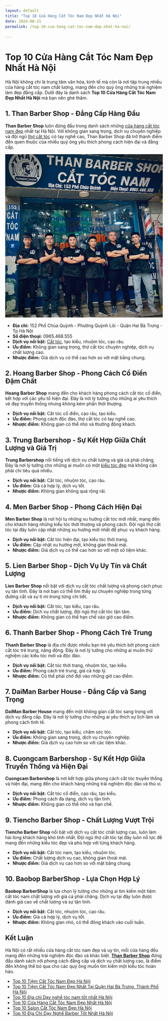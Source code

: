 ```yaml
---
layout: default
title: "Top 10 Cửa Hàng Cắt Tóc Nam Đẹp Nhất Hà Nội"
date: 2024-08-21
permalink: /top-10-cua-hang-cat-toc-nam-dep-nhat-ha-noi/

---
```



# Top 10 Cửa Hàng Cắt Tóc Nam Đẹp Nhất Hà Nội

Hà Nội không chỉ là trung tâm văn hóa, kinh tế mà còn là nơi tập trung nhiều cửa hàng cắt tóc nam chất lượng, mang đến cho quý ông những trải nghiệm làm đẹp đẳng cấp. Dưới đây là danh sách **Top 10 Cửa Hàng Cắt Tóc Nam Đẹp Nhất Hà Nội** mà bạn nên ghé thăm.

## 1. **Than Barber Shop** - Đẳng Cấp Hàng Đầu

**Than Barber Shop** luôn đứng đầu trong danh sách những [cửa hàng cắt tóc nam đẹp](https://thanbarbershop.com/) nhất tại Hà Nội. Với không gian sang trọng, dịch vụ chuyên nghiệp và đội ngũ [thợ cắt tóc](https://thanbarbershop.com/day-nghe) có tay nghề cao, Than Barber Shop đã trở thành điểm đến quen thuộc của nhiều quý ông yêu thích phong cách hiện đại và đẳng cấp.

![ThanBarberShop](images/than-barber-shop.jpg)

- **Địa chỉ:** 152 Phố Chùa Quỳnh - Phường Quỳnh Lôi - Quận Hai Bà Trưng - Tp Hà Nội
- **Số điện thoại:** 0965.468.555
- **Dịch vụ nổi bật:** [Cắt tóc](https://thanbarbershop.com/dichvu/cattoc), tạo kiểu, nhuộm tóc, cạo râu.
- **Ưu điểm:** Không gian sang trọng, thợ cắt tóc chuyên nghiệp, dịch vụ chất lượng cao.
- **Nhược điểm:** Giá dịch vụ có thể cao hơn so với mặt bằng chung.

## 2. **Hoang Barber Shop** - Phong Cách Cổ Điển Đậm Chất

**Hoang Barber Shop** mang đến cho khách hàng phong cách cắt tóc cổ điển, kết hợp với các yếu tố hiện đại. Đây là nơi lý tưởng cho những ai yêu thích vẻ đẹp truyền thống nhưng không kém phần thời thượng.


- **Dịch vụ nổi bật:** Cắt tóc cổ điển, cạo râu, tạo kiểu.
- **Ưu điểm:** Phong cách độc đáo, thợ cắt tóc có tay nghề cao.
- **Nhược điểm:** Không gian có thể nhỏ và thường đông khách.

## 3. **Trung Barbershop** - Sự Kết Hợp Giữa Chất Lượng và Giá Trị

**Trung Barbershop** nổi tiếng với dịch vụ chất lượng và giá cả phải chăng. Đây là nơi lý tưởng cho những ai muốn có một [kiểu tóc đẹp](/toc-nam-dep/) mà không cần phải chi tiêu quá nhiều.


- **Dịch vụ nổi bật:** Cắt tóc, nhuộm tóc, cạo râu.
- **Ưu điểm:** Giá cả hợp lý, dịch vụ tốt.
- **Nhược điểm:** Không gian không quá rộng rãi.

## 4. **Men Barber Shop** - Phong Cách Hiện Đại

**Men Barber Shop** là nơi hội tụ những xu hướng cắt tóc mới nhất, mang đến cho khách hàng những kiểu tóc thời thượng và phong cách. Đội ngũ thợ cắt tóc tại đây luôn cập nhật những xu hướng mới nhất để phục vụ khách hàng.


- **Dịch vụ nổi bật:** Cắt tóc hiện đại, tạo kiểu tóc thời trang.
- **Ưu điểm:** Cập nhật xu hướng mới, không gian thoải mái.
- **Nhược điểm:** Giá dịch vụ có thể cao hơn so với một số tiệm khác.

## 5. **Lien Barber Shop** - Dịch Vụ Uy Tín và Chất Lượng

**Lien Barber Shop** nổi bật với dịch vụ cắt tóc chất lượng và phong cách phục vụ tận tình. Đây là nơi bạn có thể tìm thấy sự chuyên nghiệp trong từng đường cắt và sự tỉ mỉ trong từng chi tiết.


- **Dịch vụ nổi bật:** Cắt tóc, tạo kiểu, cạo râu.
- **Ưu điểm:** Dịch vụ chất lượng, đội ngũ thợ cắt tóc tận tâm.
- **Nhược điểm:** Không gian có thể hạn chế vào giờ cao điểm.

## 6. **Thanh Barber Shop** - Phong Cách Trẻ Trung

**Thanh Barber Shop** là địa chỉ được nhiều bạn trẻ yêu thích bởi phong cách cắt tóc trẻ trung, năng động. Đây là nơi lý tưởng cho những ai muốn thử nghiệm các kiểu tóc mới và độc đáo.


- **Dịch vụ nổi bật:** Cắt tóc thời trang, nhuộm tóc, tạo kiểu.
- **Ưu điểm:** Phong cách trẻ trung, giá cả hợp lý.
- **Nhược điểm:** Có thể phải chờ đợi vào những giờ cao điểm.

## 7. **DaiMan Barber House** - Đẳng Cấp và Sang Trọng

**DaiMan Barber House** mang đến một không gian cắt tóc sang trọng với dịch vụ đẳng cấp. Đây là nơi lý tưởng cho những ai yêu thích sự lịch lãm và phong cách tinh tế.


- **Dịch vụ nổi bật:** Cắt tóc, tạo kiểu, chăm sóc tóc.
- **Ưu điểm:** Không gian sang trọng, dịch vụ chuyên nghiệp.
- **Nhược điểm:** Giá dịch vụ cao hơn so với các tiệm khác.

## 8. **Cuongcam Barbershop** - Sự Kết Hợp Giữa Truyền Thống và Hiện Đại

**Cuongcam Barbershop** là nơi kết hợp giữa phong cách cắt tóc truyền thống và hiện đại, mang đến cho khách hàng những trải nghiệm độc đáo và thú vị.


- **Dịch vụ nổi bật:** Cắt tóc cổ điển, cạo râu, tạo kiểu.
- **Ưu điểm:** Phong cách đa dạng, dịch vụ tận tình.
- **Nhược điểm:** Không gian có thể nhỏ và hạn chế.

## 9. **Tiencho Barber Shop** - Chất Lượng Vượt Trội

**Tiencho Barber Shop** nổi bật với dịch vụ cắt tóc chất lượng cao, luôn làm hài lòng khách hàng khó tính nhất. Đội ngũ thợ cắt tóc tại đây luôn nỗ lực để mang đến những kiểu tóc đẹp và phù hợp với từng khách hàng.


- **Dịch vụ nổi bật:** Cắt tóc nam, tạo kiểu, nhuộm tóc.
- **Ưu điểm:** Chất lượng dịch vụ cao, không gian thoải mái.
- **Nhược điểm:** Giá dịch vụ cao hơn so với mặt bằng chung.

## 10. **Baobop BarberShop** - Lựa Chọn Hợp Lý

**Baobop BarberShop** là lựa chọn lý tưởng cho những ai tìm kiếm một tiệm cắt tóc nam chất lượng với giá cả phải chăng. Dịch vụ tại đây luôn được đánh giá cao về chất lượng và sự tận tình.


- **Dịch vụ nổi bật:** Cắt tóc, nhuộm tóc, cạo râu.
- **Ưu điểm:** Giá cả hợp lý, dịch vụ tốt.
- **Nhược điểm:** Không gian nhỏ, có thể đông khách vào cuối tuần.

## Kết Luận

Hà Nội có rất nhiều cửa hàng cắt tóc nam đẹp và uy tín, mỗi cửa hàng đều mang đến những trải nghiệm độc đáo và khác biệt. [**Than Barber Shop**](https://thanbarbershop.com) đứng đầu danh sách với phong cách đẳng cấp và dịch vụ chất lượng cao, là điểm đến không thể bỏ qua cho các quý ông muốn tìm kiếm một kiểu tóc hoàn hảo.

- [Top 10 Tiệm Cắt Tóc Nam Đẹp Hà Nội](/top-10-tiem-cat-toc-nam-dep/)
- [Top 10 Tiệm Cắt Tóc Nam Đẹp Nhất Tại Quận Hai Bà Trưng, Thành Phố Hà Nội](/top-10-tiem-cat-toc-nam-dep-hai-ba-trung-ha-noi/)
- [Top 10 Địa chỉ Dạy nghề tóc nam tốt nhất Hà Nội](/top-10-dia-chi-day-nghe-cat-toc-nam/)
- [Top 10 Cửa Hàng Cắt Tóc Nam Đẹp Nhất Hà Nội](/top-10-cua-hang-cat-toc-nam-dep-nhat-ha-noi/)
- [Top 10 Salon Cắt Tóc Nam Đẹp Hà Nội](/top-10-salon-cat-toc-nam-dep-ha-noi/)
- [Top 10 Địa Chỉ Dạy Nghề Barber Tốt Nhất Hà Nội](/top-10-dia-chi-day-nghe-barber-tot-nhat-ha-noi/)
